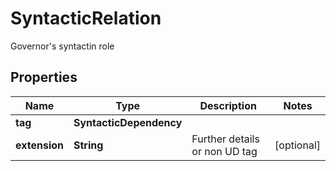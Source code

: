

# SyntacticRelation

Governor's syntactin role
## Properties

Name | Type | Description | Notes
------------ | ------------- | ------------- | -------------
**tag** | **SyntacticDependency** |  | 
**extension** | **String** | Further details or non UD tag |  [optional]



